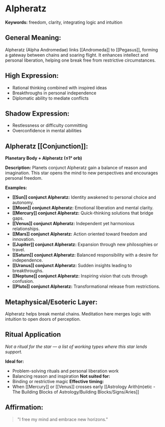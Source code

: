 # Alpheratz


**Keywords:** freedom, clarity, integrating logic and intuition

## General Meaning:
Alpheratz (Alpha Andromedae) links [[Andromeda]] to
[[Pegasus]], forming a gateway between chains and soaring
flight. It enhances intellect and personal liberation, helping
one break free from restrictive circumstances.

## High Expression:
- Rational thinking combined with inspired ideas
- Breakthroughs in personal independence
- Diplomatic ability to mediate conflicts

## Shadow Expression:
- Restlessness or difficulty committing
- Overconfidence in mental abilities

## Alpheratz [[Conjunction]]:

**Planetary Body + Alpheratz (≤1° orb)**

**Description:**
Planets conjunct Alpheratz gain a balance of reason and
imagination. This star opens the mind to new perspectives and
encourages personal freedom.

**Examples:**
- **[[Sun]] conjunct Alpheratz:** Identity awakened to personal
  choice and autonomy.
- **[[Moon]] conjunct Alpheratz:** Emotional liberation and mental
  clarity.
- **[[Mercury]] conjunct Alpheratz:** Quick-thinking solutions that
  bridge gaps.
- **[[Venus]] conjunct Alpheratz:** Independent yet harmonious
  relationships.
- **[[Mars]] conjunct Alpheratz:** Action oriented toward freedom
  and innovation.
- **[[Jupiter]] conjunct Alpheratz:** Expansion through new
  philosophies or travel.
- **[[Saturn]] conjunct Alpheratz:** Balanced responsibility with a
  desire for independence.
- **[[Uranus]] conjunct Alpheratz:** Sudden insights leading to
  breakthroughs.
- **[[Neptune]] conjunct Alpheratz:** Inspiring vision that cuts
  through confusion.
- **[[Pluto]] conjunct Alpheratz:** Transformational release from
  restrictions.

## Metaphysical/Esoteric Layer:
Alpheratz helps break mental chains. Meditation here merges
logic with intuition to open doors of perception.

## Ritual Application
*Not a ritual for the star — a list of working types where this star lends support.*

**Ideal for:**
- Problem-solving rituals and personal liberation work
- Balancing reason and inspiration
**Not suited for:**
- Binding or restrictive magic
**Effective timing:**
- When [[Mercury]] or [[Venus]] crosses early [[Astrology Arith(m)etic - The Building Blocks of Astrology/Building Blocks/Signs/Aries]]

## Affirmation:

> "I free my mind and embrace new horizons."

